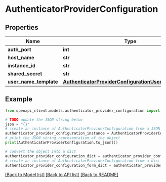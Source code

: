 # AuthenticatorProviderConfiguration


## Properties

Name | Type | Description | Notes
------------ | ------------- | ------------- | -------------
**auth_port** | **int** |  | [optional] 
**host_name** | **str** |  | [optional] 
**instance_id** | **str** |  | [optional] 
**shared_secret** | **str** |  | [optional] 
**user_name_template** | [**AuthenticatorProviderConfigurationUserNameTemplate**](AuthenticatorProviderConfigurationUserNameTemplate.md) |  | [optional] 

## Example

```python
from openapi_client.models.authenticator_provider_configuration import AuthenticatorProviderConfiguration

# TODO update the JSON string below
json = "{}"
# create an instance of AuthenticatorProviderConfiguration from a JSON string
authenticator_provider_configuration_instance = AuthenticatorProviderConfiguration.from_json(json)
# print the JSON string representation of the object
print(AuthenticatorProviderConfiguration.to_json())

# convert the object into a dict
authenticator_provider_configuration_dict = authenticator_provider_configuration_instance.to_dict()
# create an instance of AuthenticatorProviderConfiguration from a dict
authenticator_provider_configuration_form_dict = authenticator_provider_configuration.from_dict(authenticator_provider_configuration_dict)
```
[[Back to Model list]](../README.md#documentation-for-models) [[Back to API list]](../README.md#documentation-for-api-endpoints) [[Back to README]](../README.md)


